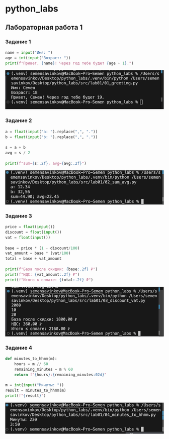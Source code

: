 # python_labs

## Лабораторная работа 1

### Задание 1

```python
name = input("Имя: ")
age = int(input("Возраст: "))
print(f"Привет, {name}! Через год тебе будет {age + 1}.")
```
![image 1](./images/lab01/01_greeting.png)

### Задание 2

```python
a = float(input("a: ").replace(",", "."))
b = float(input("b: ").replace(",", "."))

s = a + b
avg = s / 2

print(f"sum={s:.2f}; avg={avg:.2f}")
```
![image 2](./images/lab01/02_sum_avg.png)

### Задание 3

```python
price = float(input())
discount = float(input())
vat = float(input())

base = price * (1 - discount/100)
vat_amount = base * (vat/100)
total = base + vat_amount

print(f"База после скидки: {base:.2f} ₽")
print(f"НДС: {vat_amount:.2f} ₽")
print(f"Итого к оплате: {total:.2f} ₽")
```
![image 3](./images/lab01/03_discount_vat.png)

### Задание 4

```python
def minutes_to_hhmm(m):
    hours = m // 60
    remaining_minutes = m % 60
    return f"{hours}:{remaining_minutes:02d}"

m = int(input("Минуты: "))
result = minutes_to_hhmm(m)
print(f"{result}")
```
![image 4](./images/lab01/04_minutes_to_hhmm.png)
